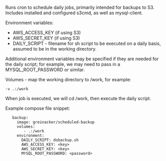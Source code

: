 Runs cron to schedule daily jobs, primarily intended for backups to S3. Includes installed and configured s3cmd, as well as mysql-client.

Environment variables:

- AWS_ACCESS_KEY (if using S3)
- AWS_SECRET_KEY (if using S3)
- DAILY_SCRIPT - filename for sh script to be executed on a daily basis, assumed to be in the working directory.

Additional environment variables may be specified if they are needed for the daily script; for example, we may need to pass in a MYSQL_ROOT_PASSWORD or similar.

Volumes - map the working directory to /work, for example:

`-v .:/work`

When job is executed, we will cd /work, then execute the daily script.

Example compose file snippet:

```
   backup:
     image: greinacker/scheduled-backup
     volumes:
        - .:/work
     environment:
       DAILY_SCRIPT: dobackup.sh
       AWS_ACCESS_KEY: <key>
       AWS_SECRET_KEY: <key>
       MYSQL_ROOT_PASSWORD: <password>
```
